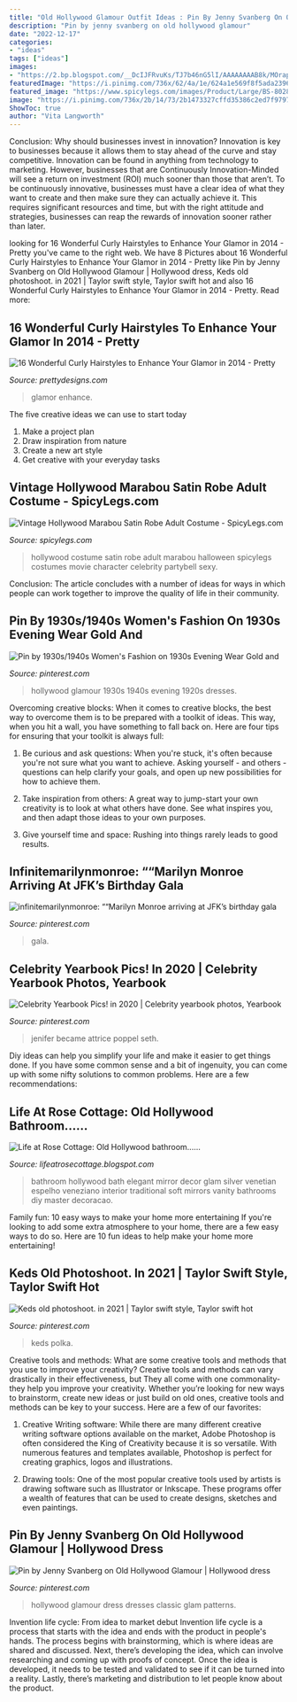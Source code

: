 ```yaml
---
title: "Old Hollywood Glamour Outfit Ideas : Pin By Jenny Svanberg On Old Hollywood Glamour"
description: "Pin by jenny svanberg on old hollywood glamour"
date: "2022-12-17"
categories:
- "ideas"
tags: ["ideas"]
images:
- "https://2.bp.blogspot.com/__DcIJFRvuKs/TJ7b46nG5lI/AAAAAAAAB8k/MOrapTFCP5Y/s1600/Bathroom+Web.jpg"
featuredImage: "https://i.pinimg.com/736x/62/4a/1e/624a1e569f8f5ada239685ccc1140657.jpg"
featured_image: "https://www.spicylegs.com/images/Product/Large/BS-802805.jpg"
image: "https://i.pinimg.com/736x/2b/14/73/2b1473327cffd35386c2ed7f979788b9.jpg"
ShowToc: true
author: "Vita Langworth"
---
```



Conclusion: Why should businesses invest in innovation?
Innovation is key to businesses because it allows them to stay ahead of the curve and stay competitive. Innovation can be found in anything from technology to marketing. However, businesses that are Continuously Innovation-Minded will see a return on investment (ROI) much sooner than those that aren’t. To be continuously innovative, businesses must have a clear idea of what they want to create and then make sure they can actually achieve it. This requires significant resources and time, but with the right attitude and strategies, businesses can reap the rewards of innovation sooner rather than later.

	

		
looking for 16 Wonderful Curly Hairstyles to Enhance Your Glamor in 2014 - Pretty you've came to the right web. We have 8 Pictures about 16 Wonderful Curly Hairstyles to Enhance Your Glamor in 2014 - Pretty like Pin by Jenny Svanberg on Old Hollywood Glamour | Hollywood dress, Keds old photoshoot. in 2021 | Taylor swift style, Taylor swift hot and also 16 Wonderful Curly Hairstyles to Enhance Your Glamor in 2014 - Pretty. Read more:
		
    
## 16 Wonderful Curly Hairstyles To Enhance Your Glamor In 2014 - Pretty

<img loading=lazy src="http://www.prettydesigns.com/wp-content/uploads/2013/11/Celebrity-Hairstyles-long-blonde-curly-hairstyles.jpg" onerror="this.onerror=null;this.src='https://tse3.mm.bing.net/th?id=OIP.hikJkMvdmgs7Hk65puJ0ZwHaLG&amp;pid=15.1';" alt="16 Wonderful Curly Hairstyles to Enhance Your Glamor in 2014 - Pretty">

_Source: prettydesigns.com_

>glamor enhance. 

	

The five creative ideas we can use to start today
1. Make a project plan
2. Draw inspiration from nature
3. Create a new art style
4. Get creative with your everyday tasks 

    
## Vintage Hollywood Marabou Satin Robe Adult Costume - SpicyLegs.com

<img loading=lazy src="https://www.spicylegs.com/images/Product/Large/BS-802805.jpg" onerror="this.onerror=null;this.src='https://tse1.mm.bing.net/th?id=OIP.20b_HJsrOTwh725JvTF8QwHaKE&amp;pid=15.1';" alt="Vintage Hollywood Marabou Satin Robe Adult Costume - SpicyLegs.com">

_Source: spicylegs.com_

>hollywood costume satin robe adult marabou halloween spicylegs costumes movie character celebrity partybell sexy. 

	

Conclusion:
The article concludes with a number of ideas for ways in which people can work together to improve the quality of life in their community.

    
## Pin By 1930s/1940s Women&#039;s Fashion On 1930s Evening Wear Gold And

<img loading=lazy src="https://i.pinimg.com/736x/d3/2e/31/d32e31bbf9f10306dc43faefccc09378.jpg" onerror="this.onerror=null;this.src='https://tse2.mm.bing.net/th?id=OIP.KDgfG9h5J5lTEuvtcwXezQHaPL&amp;pid=15.1';" alt="Pin by 1930s/1940s Women&#039;s Fashion on 1930s Evening Wear Gold and">

_Source: pinterest.com_

>hollywood glamour 1930s 1940s evening 1920s dresses. 

	

Overcoming creative blocks:
When it comes to creative blocks, the best way to overcome them is to be prepared with a toolkit of ideas. This way, when you hit a wall, you have something to fall back on. Here are four tips for ensuring that your toolkit is always full:
1. Be curious and ask questions: When you're stuck, it's often because you're not sure what you want to achieve. Asking yourself - and others - questions can help clarify your goals, and open up new possibilities for how to achieve them.

2. Take inspiration from others: A great way to jump-start your own creativity is to look at what others have done. See what inspires you, and then adapt those ideas to your own purposes.

3. Give yourself time and space: Rushing into things rarely leads to good results.

    
## Infinitemarilynmonroe: ““Marilyn Monroe Arriving At JFK’s Birthday Gala

<img loading=lazy src="https://i.pinimg.com/736x/10/6a/b5/106ab5ab1813a0b93a6c62b5d7f50473.jpg" onerror="this.onerror=null;this.src='https://tse2.mm.bing.net/th?id=OIP.u2RuEzb8imPk0ipO0Bdu7AHaLa&amp;pid=15.1';" alt="infinitemarilynmonroe: ““Marilyn Monroe arriving at JFK’s birthday gala">

_Source: pinterest.com_

>gala. 

	

	

    
## Celebrity Yearbook Pics! In 2020 | Celebrity Yearbook Photos, Yearbook

<img loading=lazy src="https://i.pinimg.com/736x/62/4a/1e/624a1e569f8f5ada239685ccc1140657.jpg" onerror="this.onerror=null;this.src='https://tse3.mm.bing.net/th?id=OIP.9UVZrZepaDb39VJxRCCanQHaLG&amp;pid=15.1';" alt="Celebrity Yearbook Pics! in 2020 | Celebrity yearbook photos, Yearbook">

_Source: pinterest.com_

>jenifer became attrice poppel seth. 

	

Diy ideas can help you simplify your life and make it easier to get things done. If you have some common sense and a bit of ingenuity, you can come up with some nifty solutions to common problems. Here are a few recommendations: 

    
## Life At Rose Cottage: Old Hollywood Bathroom......

<img loading=lazy src="https://2.bp.blogspot.com/__DcIJFRvuKs/TJ7b46nG5lI/AAAAAAAAB8k/MOrapTFCP5Y/s1600/Bathroom+Web.jpg" onerror="this.onerror=null;this.src='https://tse1.mm.bing.net/th?id=OIP.wVzS9BVJ7nLSxd1i2R0CWgAAAA&amp;pid=15.1';" alt="Life at Rose Cottage: Old Hollywood bathroom......">

_Source: lifeatrosecottage.blogspot.com_

>bathroom hollywood bath elegant mirror decor glam silver venetian espelho veneziano interior traditional soft mirrors vanity bathrooms diy master decoracao. 

	

Family fun: 10 easy ways to make your home more entertaining
If you're looking to add some extra atmosphere to your home, there are a few easy ways to do so. Here are 10 fun ideas to help make your home more entertaining!

    
## Keds Old Photoshoot. In 2021 | Taylor Swift Style, Taylor Swift Hot

<img loading=lazy src="https://i.pinimg.com/736x/2b/14/73/2b1473327cffd35386c2ed7f979788b9.jpg" onerror="this.onerror=null;this.src='https://tse3.mm.bing.net/th?id=OIP.Guob5u6op0M9ntlnnTES4QHaNm&amp;pid=15.1';" alt="Keds old photoshoot. in 2021 | Taylor swift style, Taylor swift hot">

_Source: pinterest.com_

>keds polka. 

	

Creative tools and methods: What are some creative tools and methods that you use to improve your creativity?
Creative tools and methods can vary drastically in their effectiveness, but They all come with one commonality- they help you improve your creativity. Whether you’re looking for new ways to brainstorm, create new ideas or just build on old ones, creative tools and methods can be key to your success. Here are a few of our favorites: 
1. Creative Writing software: While there are many different creative writing software options available on the market, Adobe Photoshop is often considered the King of Creativity because it is so versatile. With numerous features and templates available, Photoshop is perfect for creating graphics, logos and illustrations.

2. Drawing tools: One of the most popular creative tools used by artists is drawing software such as Illustrator or Inkscape. These programs offer a wealth of features that can be used to create designs, sketches and even paintings.

    
## Pin By Jenny Svanberg On Old Hollywood Glamour | Hollywood Dress

<img loading=lazy src="https://i.pinimg.com/736x/af/28/f3/af28f3de1e366b623957bf03dcab7b12--hollywood-glamour-dress-glamour-dresses.jpg" onerror="this.onerror=null;this.src='https://tse1.mm.bing.net/th?id=OIP.s48C6xs5jkZwPOGVb9olTAHaLJ&amp;pid=15.1';" alt="Pin by Jenny Svanberg on Old Hollywood Glamour | Hollywood dress">

_Source: pinterest.com_

>hollywood glamour dress dresses classic glam patterns. 

	

Invention life cycle: From idea to market debut
Invention life cycle is a process that starts with the idea and ends with the product in people's hands. The process begins with brainstorming, which is where ideas are shared and discussed. Next, there’s developing the idea, which can involve researching and coming up with proofs of concept. Once the idea is developed, it needs to be tested and validated to see if it can be turned into a reality. Lastly, there’s marketing and distribution to let people know about the product.

